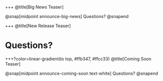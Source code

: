 +++
@title[Big News Teaser]

@snap[midpoint announce-big-news]
Questions?
@snapend


+++
@title[New Release Teaser]

# Questions?


+++?color=linear-gradient(to top, #ffb347, #ffcc33)
@title[Coming Soon Teaser]

@snap[midpoint announce-coming-soon text-white]
Questions?
@snapend
